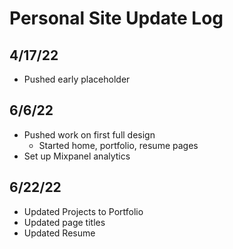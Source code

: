 # Personal Site Update Log

## 4/17/22
- Pushed early placeholder

## 6/6/22
- Pushed work on first full design
  - Started home, portfolio, resume pages
- Set up Mixpanel analytics

## 6/22/22
- Updated Projects to Portfolio
- Updated page titles
- Updated Resume